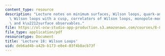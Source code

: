 ```yaml
---
content_type: resource
description: "Lecture notes on minimum surfaces, Wilson loops, quark-antiquark potential,\
  \ Wilson loops with a cusp, correlators of Wilson loops, monopole-monopole potential,\
  \ and k\u2212surface observables."
file: https://ol-ocw-studio-app-production.s3.amazonaws.com/courses/8-821-string-theory-fall-2008/deb6ad4ba42bb173e8e403f4b8acb73f_lecture18.pdf
file_type: application/pdf
resourcetype: Document
title: 'Lecture 18: Wilson Loops'
uid: deb6ad4b-a42b-b173-e8e4-03f4b8acb73f
---
```

